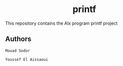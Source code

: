 <h1 align='center'>printf</h1>

This repository contains the Alx program printf project

## Authors

	Mouad Sodor

	Youssef El Aissaoui